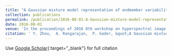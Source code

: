 ```yaml
---
title: "A Gaussian mixture model representation of endmember variability for spectral unmixing"
collection: publications
permalink: /publication/2016-08-01-A-Gaussian-mixture-model-representation-of-endmember-variability-for-spectral-unmixing
date: 2016-08-01
venue: 'In the proceedings of 2016 8th workshop on hyperspectral image and signal processing: Evolution in remote sensing (WHISPERS)'
citation: ' Y. Zhou,  A. Rangarajan,  P. Gader, &quot;A Gaussian mixture model representation of endmember variability for spectral unmixing.&quot; In the proceedings of 2016 8th workshop on hyperspectral image and signal processing: Evolution in remote sensing (WHISPERS), 2016.'
---
```

Use [Google Scholar](https://scholar.google.com/scholar?q=A+Gaussian+mixture+model+representation+of+endmember+variability+for+spectral+unmixing){:target="_blank"} for full citation
